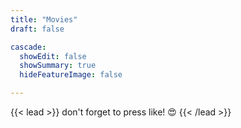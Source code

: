 ```yaml
---
title: "Movies"
draft: false

cascade:
  showEdit: false
  showSummary: true 
  hideFeatureImage: false

---
```

    
{{< lead >}}
don't forget to press like! :heart_eyes:
{{< /lead >}}